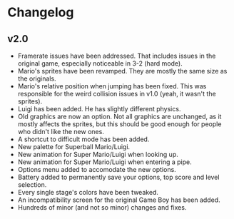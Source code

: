 # Changelog
## v2.0
- Framerate issues have been addressed. That includes issues in the original game, especially noticeable in 3-2 (hard mode).
- Mario's sprites have been revamped. They are mostly the same size as the originals.
- Mario's relative position when jumping has been fixed. This was responsible for the weird collision issues in v1.0 (yeah, it wasn't the sprites).
- Luigi has been added. He has slightly different physics.
- Old graphics are now an option. Not all graphics are unchanged, as it mostly affects the sprites, but this should be good enough for people who didn't like the new ones.
- A shortcut to difficult mode has been added.
- New palette for Superball Mario/Luigi.
- New animation for Super Mario/Luigi when looking up.
- New animation for Super Mario/Luigi when entering a pipe.
- Options menu added to accomodate the new options.
- Battery added to permanently save your options, top score and level selection.
- Every single stage's colors have been tweaked.
- An incompatibility screen for the original Game Boy has been added.
- Hundreds of minor (and not so minor) changes and fixes.
